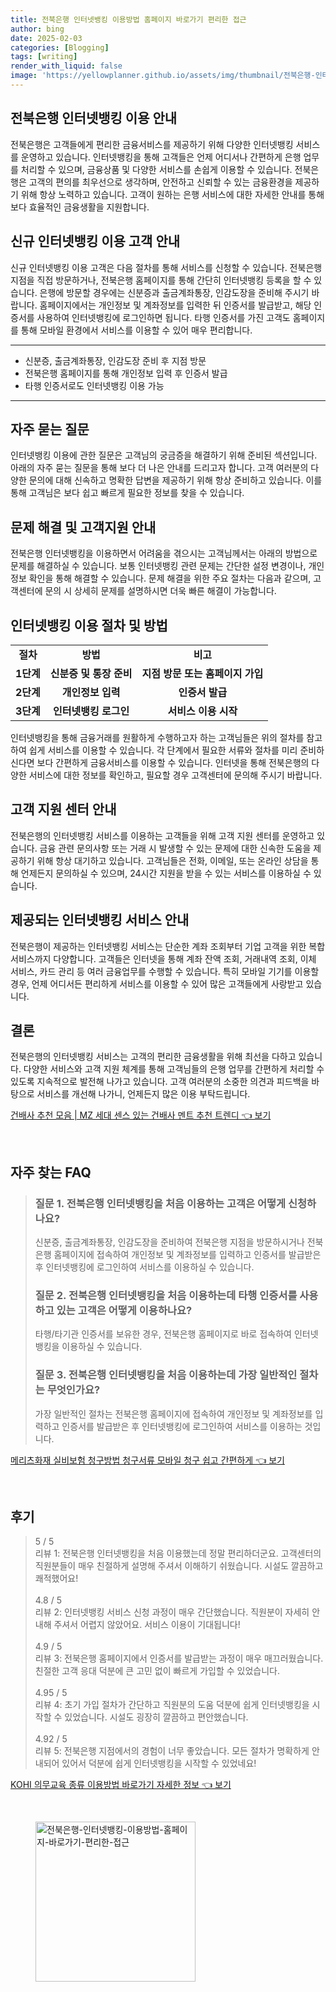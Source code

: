 ```yaml
---
title: 전북은행 인터넷뱅킹 이용방법 홈페이지 바로가기 편리한 접근
author: bing
date: 2025-02-03
categories: [Blogging]
tags: [writing]
render_with_liquid: false
image: 'https://yellowplanner.github.io/assets/img/thumbnail/전북은행-인터넷뱅킹-이용방법-홈페이지-바로가기-편리한-접근.webp'
---
```



<h2 id='인터넷뱅킹_이용_안내'>전북은행 인터넷뱅킹 이용 안내</h2>

<p>전북은행은 고객들에게 편리한 금융서비스를 제공하기 위해 다양한 인터넷뱅킹 서비스를 운영하고 있습니다. 인터넷뱅킹을 통해 고객들은 언제 어디서나 간편하게 은행 업무를 처리할 수 있으며, 금융상품 및 다양한 서비스를 손쉽게 이용할 수 있습니다. 전북은행은 고객의 편의를 최우선으로 생각하며, 안전하고 신뢰할 수 있는 금융환경을 제공하기 위해 항상 노력하고 있습니다. 고객이 원하는 은행 서비스에 대한 자세한 안내를 통해 보다 효율적인 금융생활을 지원합니다.</p>

<h2 id='신규_고객_안내'>신규 인터넷뱅킹 이용 고객 안내</h2>

<p>신규 인터넷뱅킹 이용 고객은 다음 절차를 통해 서비스를 신청할 수 있습니다. 전북은행 지점을 직접 방문하거나, 전북은행 홈페이지를 통해 간단히 인터넷뱅킹 등록을 할 수 있습니다. 은행에 방문할 경우에는 신분증과 출금계좌통장, 인감도장을 준비해 주시기 바랍니다. 홈페이지에서는 개인정보 및 계좌정보를 입력한 뒤 인증서를 발급받고, 해당 인증서를 사용하여 인터넷뱅킹에 로그인하면 됩니다. 타행 인증서를 가진 고객도 홈페이지를 통해 모바일 환경에서 서비스를 이용할 수 있어 매우 편리합니다.</p>

<hr />

<ul>
    <li>신분증, 출금계좌통장, 인감도장 준비 후 지점 방문</li>
    <li>전북은행 홈페이지를 통해 개인정보 입력 후 인증서 발급</li>
    <li>타행 인증서로도 인터넷뱅킹 이용 가능</li>
</ul>

<hr />

<h2 id='자주_묻는_질문'>자주 묻는 질문</h2>

<p>인터넷뱅킹 이용에 관한 질문은 고객님의 궁금증을 해결하기 위해 준비된 섹션입니다. 아래의 자주 묻는 질문을 통해 보다 더 나은 안내를 드리고자 합니다. 고객 여러분의 다양한 문의에 대해 신속하고 명확한 답변을 제공하기 위해 항상 준비하고 있습니다. 이를 통해 고객님은 보다 쉽고 빠르게 필요한 정보를 찾을 수 있습니다.</p>

<h2 id='문제_해결_안내'>문제 해결 및 고객지원 안내</h2>

<p>전북은행 인터넷뱅킹을 이용하면서 어려움을 겪으시는 고객님께서는 아래의 방법으로 문제를 해결하실 수 있습니다. 보통 인터넷뱅킹 관련 문제는 간단한 설정 변경이나, 개인 정보 확인을 통해 해결할 수 있습니다. 문제 해결을 위한 주요 절차는 다음과 같으며, 고객센터에 문의 시 상세히 문제를 설명하시면 더욱 빠른 해결이 가능합니다.</p>

<h2 id='이용_절차_및_방법'>인터넷뱅킹 이용 절차 및 방법</h2>

<table>
    <tr>
        <td style="text-align: center; height: 17px;"><b>절차</b></td>
        <td style="text-align: center; height: 17px;"><b>방법</b></td>
        <td style="text-align: center; height: 17px;"><b>비고</b></td>
    </tr>
    <tr>
        <td style="text-align: center; height: 17px;"><b>1단계</b></td>
        <td style="text-align: center; height: 17px;"><b>신분증 및 통장 준비</b></td>
        <td style="text-align: center; height: 17px;"><b>지점 방문 또는 홈페이지 가입</b></td>
    </tr>
    <tr>
        <td style="text-align: center; height: 17px;"><b>2단계</b></td>
        <td style="text-align: center; height: 17px;"><b>개인정보 입력</b></td>
        <td style="text-align: center; height: 17px;"><b>인증서 발급</b></td>
    </tr>
    <tr>
        <td style="text-align: center; height: 17px;"><b>3단계</b></td>
        <td style="text-align: center; height: 17px;"><b>인터넷뱅킹 로그인</b></td>
        <td style="text-align: center; height: 17px;"><b>서비스 이용 시작</b></td>
    </tr>
</table>

<p>인터넷뱅킹을 통해 금융거래를 원활하게 수행하고자 하는 고객님들은 위의 절차를 참고하여 쉽게 서비스를 이용할 수 있습니다. 각 단계에서 필요한 서류와 절차를 미리 준비하신다면 보다 간편하게 금융서비스를 이용할 수 있습니다. 인터넷을 통해 전북은행의 다양한 서비스에 대한 정보를 확인하고, 필요할 경우 고객센터에 문의해 주시기 바랍니다.</p>

<h2 id='고객_지원_센터'>고객 지원 센터 안내</h2>

<p>전북은행의 인터넷뱅킹 서비스를 이용하는 고객들을 위해 고객 지원 센터를 운영하고 있습니다. 금융 관련 문의사항 또는 거래 시 발생할 수 있는 문제에 대한 신속한 도움을 제공하기 위해 항상 대기하고 있습니다. 고객님들은 전화, 이메일, 또는 온라인 상담을 통해 언제든지 문의하실 수 있으며, 24시간 지원을 받을 수 있는 서비스를 이용하실 수 있습니다.</p>

<h2 id='서비스_안내'>제공되는 인터넷뱅킹 서비스 안내</h2>

<p>전북은행이 제공하는 인터넷뱅킹 서비스는 단순한 계좌 조회부터 기업 고객을 위한 복합 서비스까지 다양합니다. 고객들은 인터넷을 통해 계좌 잔액 조회, 거래내역 조회, 이체 서비스, 카드 관리 등 여러 금융업무를 수행할 수 있습니다. 특히 모바일 기기를 이용할 경우, 언제 어디서든 편리하게 서비스를 이용할 수 있어 많은 고객들에게 사랑받고 있습니다.</p>

<h2 id='결론'>결론</h2>

<p>전북은행의 인터넷뱅킹 서비스는 고객의 편리한 금융생활을 위해 최선을 다하고 있습니다. 다양한 서비스와 고객 지원 체계를 통해 고객님들의 은행 업무를 간편하게 처리할 수 있도록 지속적으로 발전해 나가고 있습니다. 고객 여러분의 소중한 의견과 피드백을 바탕으로 서비스를 개선해 나가니, 언제든지 많은 이용 부탁드립니다.</p>


<p><a class="click-button" title="건배사 추천 모음 | MZ 세대 센스 있는 건배사 멘트 추천 트렌디" href="https://yellowplanner.github.io/posts/%EA%B1%B4%EB%B0%B0%EC%82%AC-%EC%B6%94%EC%B2%9C-%EB%AA%A8%EC%9D%8C-MZ-%EC%84%B8%EB%8C%80-%EC%84%BC%EC%8A%A4-%EC%9E%88%EB%8A%94-%EA%B1%B4%EB%B0%B0%EC%82%AC-%EB%A9%98%ED%8A%B8-%EC%B6%94%EC%B2%9C-%ED%8A%B8%EB%A0%8C%EB%94%94/" rel="dofollow">건배사 추천 모음 | MZ 세대 센스 있는 건배사 멘트 추천 트렌디 👈 보기</a></p><br>
<h2 id='자주_찾는_FAQ'>자주 찾는 FAQ</h2>
<div itemscope="" itemtype="https://schema.org/FAQPage"> 
<blockquote> 
<div itemscope="" itemprop="mainEntity" itemtype="https://schema.org/Question"> 
<h3 itemprop="name">질문 1. 전북은행 인터넷뱅킹을 처음 이용하는 고객은 어떻게 신청하나요?</h3> 
<div itemscope="" itemprop="acceptedAnswer" itemtype="https://schema.org/Answer"> 
<span itemprop="text"> 
<p>신분증, 출금계좌통장, 인감도장을 준비하여 전북은행 지점을 방문하시거나 전북은행 홈페이지에 접속하여 개인정보 및 계좌정보를 입력하고 인증서를 발급받은 후 인터넷뱅킹에 로그인하여 서비스를 이용하실 수 있습니다.</p> 
</span> 
</div> 
</div> 

<div itemscope="" itemprop="mainEntity" itemtype="https://schema.org/Question"> 
<h3 itemprop="name">질문 2. 전북은행 인터넷뱅킹을 처음 이용하는데 타행 인증서를 사용하고 있는 고객은 어떻게 이용하나요?</h3> 
<div itemscope="" itemprop="acceptedAnswer" itemtype="https://schema.org/Answer"> 
<span itemprop="text"> 
<p>타행/타기관 인증서를 보유한 경우, 전북은행 홈페이지로 바로 접속하여 인터넷뱅킹을 이용하실 수 있습니다.</p> 
</span> 
</div> 
</div> 

<div itemscope="" itemprop="mainEntity" itemtype="https://schema.org/Question"> 
<h3 itemprop="name">질문 3. 전북은행 인터넷뱅킹을 처음 이용하는데 가장 일반적인 절차는 무엇인가요?</h3> 
<div itemscope="" itemprop="acceptedAnswer" itemtype="https://schema.org/Answer"> 
<span itemprop="text"> 
<p>가장 일반적인 절차는 전북은행 홈페이지에 접속하여 개인정보 및 계좌정보를 입력하고 인증서를 발급받은 후 인터넷뱅킹에 로그인하여 서비스를 이용하는 것입니다.</p> 
</span> 
</div> 
</div> 

</blockquote> 
</div>
<p><a class="click-button" title="메리츠화재 실비보험 청구방법 청구서류 모바일 청구 쉽고 간편하게" href="https://yellowplanner.github.io/posts/%EB%A9%94%EB%A6%AC%EC%B8%A0%ED%99%94%EC%9E%AC-%EC%8B%A4%EB%B9%84%EB%B3%B4%ED%97%98-%EC%B2%AD%EA%B5%AC%EB%B0%A9%EB%B2%95-%EC%B2%AD%EA%B5%AC%EC%84%9C%EB%A5%98-%EB%AA%A8%EB%B0%94%EC%9D%BC-%EC%B2%AD%EA%B5%AC-%EC%89%BD%EA%B3%A0-%EA%B0%84%ED%8E%B8%ED%95%98%EA%B2%8C/" rel="dofollow">메리츠화재 실비보험 청구방법 청구서류 모바일 청구 쉽고 간편하게 👈 보기</a></p><br>
<h2 id='후기'>후기</h2>
<div itemscope itemtype="https://schema.org/Product">
  <blockquote>
  <div itemprop="review" itemscope itemtype="https://schema.org/Review">
      <div itemprop="reviewRating" itemscope itemtype="https://schema.org/Rating"> <span itemprop="ratingValue">5</span> / <span itemprop="bestRating">5</span> </div>
      <span itemprop="reviewBody">리뷰 1: 전북은행 인터넷뱅킹을 처음 이용했는데 정말 편리하더군요. 고객센터의 직원분들이 매우 친절하게 설명해 주셔서 이해하기 쉬웠습니다. 시설도 깔끔하고 쾌적했어요!</span>
  </div>
  <br>
  <div itemprop="review" itemscope itemtype="https://schema.org/Review">
      <div itemprop="reviewRating" itemscope itemtype="https://schema.org/Rating"> <span itemprop="ratingValue">4.8</span> / <span itemprop="bestRating">5</span> </div>
      <span itemprop="reviewBody">리뷰 2: 인터넷뱅킹 서비스 신청 과정이 매우 간단했습니다. 직원분이 자세히 안내해 주셔서 어렵지 않았어요. 서비스 이용이 기대됩니다!</span>
  </div>
  <br>
  <div itemprop="review" itemscope itemtype="https://schema.org/Review">
      <div itemprop="reviewRating" itemscope itemtype="https://schema.org/Rating"> <span itemprop="ratingValue">4.9</span> / <span itemprop="bestRating">5</span> </div>
      <span itemprop="reviewBody">리뷰 3: 전북은행 홈페이지에서 인증서를 발급받는 과정이 매우 매끄러웠습니다. 친절한 고객 응대 덕분에 큰 고민 없이 빠르게 가입할 수 있었습니다.</span>
  </div>
  <br>
  <div itemprop="review" itemscope itemtype="https://schema.org/Review">
      <div itemprop="reviewRating" itemscope itemtype="https://schema.org/Rating"> <span itemprop="ratingValue">4.95</span> / <span itemprop="bestRating">5</span> </div>
      <span itemprop="reviewBody">리뷰 4: 초기 가입 절차가 간단하고 직원분의 도움 덕분에 쉽게 인터넷뱅킹을 시작할 수 있었습니다. 시설도 굉장히 깔끔하고 편안했습니다.</span>
  </div>
  <br>
  <div itemprop="review" itemscope itemtype="https://schema.org/Review">
      <div itemprop="reviewRating" itemscope itemtype="https://schema.org/Rating"> <span itemprop="ratingValue">4.92</span> / <span itemprop="bestRating">5</span> </div>
      <span itemprop="reviewBody">리뷰 5: 전북은행 지점에서의 경험이 너무 좋았습니다. 모든 절차가 명확하게 안내되어 있어서 덕분에 쉽게 인터넷뱅킹을 시작할 수 있었네요!</span>
  </div>
  </blockquote>
</div>
<p><a class="click-button" title="KOHI 의무교육 종류 이용방법 바로가기 자세한 정보" href="https://yellowplanner.github.io/posts/KOHI-%EC%9D%98%EB%AC%B4%EA%B5%90%EC%9C%A1-%EC%A2%85%EB%A5%98-%EC%9D%B4%EC%9A%A9%EB%B0%A9%EB%B2%95-%EB%B0%94%EB%A1%9C%EA%B0%80%EA%B8%B0-%EC%9E%90%EC%84%B8%ED%95%9C-%EC%A0%95%EB%B3%B4/" rel="dofollow">KOHI 의무교육 종류 이용방법 바로가기 자세한 정보 👈 보기</a></p><br>
<figure class="image"><img src="https://yellowplanner.github.io/assets/img/thumbnail/전북은행-인터넷뱅킹-이용방법-홈페이지-바로가기-편리한-접근.webp" alt="전북은행-인터넷뱅킹-이용방법-홈페이지-바로가기-편리한-접근" width="256" height="256"></figure>